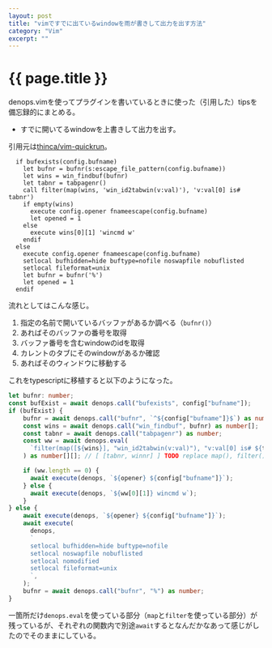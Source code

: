 ```yaml
---
layout: post
title: "vimですでに出ているwindowを雨が書きして出力を出す方法"
category: "Vim"
excerpt: ""
---
```


# {{ page.title }}

denops.vimを使ってプラグインを書いているときに使った（引用した）tipsを備忘録的にまとめる。

- すでに開いてるwindowを上書きして出力を出す。

引用元は[thinca/vim-quickrun](https://github.com/thinca/vim-quickrun/blob/master/autoload/quickrun/outputter/buffer.vim#L114)。

```vim
  if bufexists(config.bufname)
    let bufnr = bufnr(s:escape_file_pattern(config.bufname))
    let wins = win_findbuf(bufnr)
    let tabnr = tabpagenr()
    call filter(map(wins, 'win_id2tabwin(v:val)'), 'v:val[0] is# tabnr')
    if empty(wins)
      execute config.opener fnameescape(config.bufname)
      let opened = 1
    else
      execute wins[0][1] 'wincmd w'
    endif
  else
    execute config.opener fnameescape(config.bufname)
    setlocal bufhidden=hide buftype=nofile noswapfile nobuflisted
    setlocal fileformat=unix
    let bufnr = bufnr('%')
    let opened = 1
  endif
```

流れとしてはこんな感じ。

1. 指定の名前で開いているバッファがあるか調べる（`bufnr()`）
2. あればそのバッファの番号を取得
3. バッファ番号を含むwindowのidを取得
4. カレントのタブにそのwindowがあるか確認
5. あればそのウィンドウに移動する

これをtypescriptに移植すると以下のようになった。

```typescript
let bufnr: number;
const bufExist = await denops.call("bufexists", config["bufname"]);
if (bufExist) {
    bufnr = await denops.call("bufnr", `^${config["bufname"]}$`) as number;
    const wins = await denops.call("win_findbuf", bufnr) as number[];
    const tabnr = await denops.call("tabpagenr") as number;
    const ww = await denops.eval(
      `filter(map([${wins}], "win_id2tabwin(v:val)"), "v:val[0] is# ${tabnr}")`,
    ) as number[][]; // [ [tabnr, winnr] ] TODO replace map(), filter() in typescrit

    if (ww.length == 0) {
      await execute(denops, `${opener} ${config["bufname"]}`);
    } else {
      await execute(denops, `${ww[0][1]} wincmd w`);
    }
} else {
    await execute(denops, `${opener} ${config["bufname"]}`);
    await execute(
      denops,
      `
      setlocal bufhidden=hide buftype=nofile
      setlocal noswapfile nobuflisted
      setlocal nomodified
      setlocal fileformat=unix
      `,
    );
    bufnr = await denops.call("bufnr", "%") as number;
}
```

一箇所だけ`denops.eval`を使っている部分（`map`と`filter`を使っている部分）が残っているが、それぞれの関数内で別途`await`するとなんだかなあって感じがしたのでそのままにしている。


